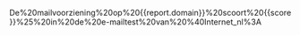 De%20mailvoorziening%20op%20{{report.domain}}%20scoort%20{{score}}%25%20in%20de%20e-mailtest%20van%20%40Internet_nl%3A
